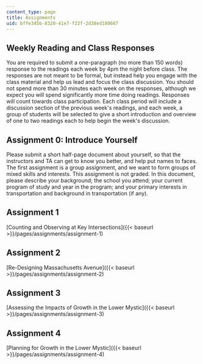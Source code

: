 ```yaml
---
content_type: page
title: Assignments
uid: bffe345b-8320-41e7-f22f-2d38ed180667
---
```


Weekly Reading and Class Responses
----------------------------------

You are required to submit a one-paragraph (no more than 150 words) response to the readings each week by 4pm the night before class. The responses are not meant to be formal, but instead help you engage with the class material and help us lead and focus the class discussion. You should not spend more than 30 minutes each week on the responses, although we expect you will spend significantly more time doing readings. Responses will count towards class participation. Each class period will include a discussion section of the previous week's readings, and each week, a group of students will be selected to give a short introduction and overview of one to two readings each to help begin the week's discussion.

Assignment 0: Introduce Yourself
--------------------------------

Please submit a short half-page document about yourself, so that the instructors and TA can get to know you better, and help put names to faces. The first assignment is a group assignment, and we want to form groups of mixed skills and interests. This assignment is not graded. In this document, please describe your background; the school you attend; your current program of study and year in the program; and your primary interests in transportation and background in transportation (if any).

Assignment 1
------------

[Counting and Observing at Key Intersections]({{< baseurl >}}/pages/assignments/assignment-1)

Assignment 2
------------

[Re-Designing Massachusetts Avenue]({{< baseurl >}}/pages/assignments/assignment-2)

Assignment 3
------------

[Assessing the Impacts of Growth in the Lower Mystic]({{< baseurl >}}/pages/assignments/assignment-3)

Assignment 4
------------

[Planning for Growth in the Lower Mystic]({{< baseurl >}}/pages/assignments/assignment-4)